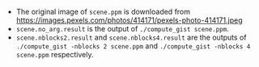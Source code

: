 * The original image of `scene.ppm` is downloaded from https://images.pexels.com/photos/414171/pexels-photo-414171.jpeg
* `scene.no_arg.result` is the output of `./compute_gist scene.ppm`.
* `scene.nblocks2.result` and `scene.nblocks4.result` are the outputs of `./compute_gist -nblocks 2 scene.ppm` and `./compute_gist -nblocks 4 scene.ppm` respectively.
